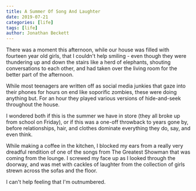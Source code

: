 ```yaml
---
title: A Summer Of Song And Laughter
date: 2019-07-21
categories: [life]
tags: [life]
author: Jonathan Beckett
---
```


There was a moment this afternoon, while our house was filled with fourteen year old girls, that I couldn't help smiling - even though they were thundering up and down the stairs like a herd of elephants, shouting conversations to each other, and had taken over the living room for the better part of the afternoon.

While most teenagers are written off as social media junkies that gaze into their phones for hours on end like soporific zombies, these were doing anything but. For an hour they played various versions of hide-and-seek throughout the house.

I wondered both if this is the summer we have in store (they all broke up from school on Friday), or if this was a one-off throwback to years gone by, before relationships, hair, and clothes dominate everything they do, say, and even think.

While making a coffee in the kitchen, I blocked my ears from a really very dreadful rendition of one of the songs from The Greatest Showman that was coming from the lounge. I screwed my face up as I looked through the doorway, and was met with cackles of laughter from the collection of girls strewn across the sofas and the floor.

I can't help feeling that I'm outnumbered.